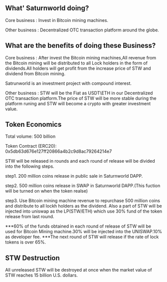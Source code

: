 ## What' Saturnworld doing?

Core business : Invest in Bitcoin mining machines.

Other business : Decentralized OTC transaction platform around the globe.


## What are the benefits of doing these Business?

Core business : After invest the Bitcoin mining machines,All revenue from the Bitcoin mining will be distributed to all Lock holders in the form of dividends.All holders will get profit from the increase price of STW and dividend from Bitcoin mining.

Satrunworld is an investment project with compound interest. 

Other business : STW will be the Fiat as USDT\ETH in our Decentralized OTC transaction platform.The price of STW will be more stable during the platform runing and STW will become a crypto with greater investment value. 


## Token Economics

Total volume: 500 billion

Token Contract (ERC20): 0x5db63d676e127ff20866a4b2c9d8ac79264214e7

STW will be released in rounds and each round of release will be divided into the following steps.

step1. 200 million coins release in public sale in Saturnworld DAPP.

step2. 500 million coins release in SWAP in Saturnworld DAPP.(This fuction will be turned on when the token realse)

step3. Use Bitcoin mining machine revenue to repurchase 500 million coins and distribute to all lockh holders as the dividend. Also a part of STW will be injected into uniswap as the LP(STW/ETH) which use 30% fund of the token release from last round.   

***60% of the funds obtained in each round of release of STW will be used for Bitcoin Mining machine.30% will be injected into the UNISWAP.10% as developer fee.
***The next round of STW will release if the rate of lock tokens is over 65%.

## STW Destruction
All unreleased STW will be destroyed at once when the market value of STW reaches 15 billion U.S. dollars.

